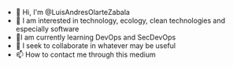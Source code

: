 - 👋 Hi, I'm @LuisAndresOlarteZabala
- 👀 I am interested in technology, ecology, clean technologies and especially software
- 🌱I am currently learning DevOps and SecDevOps
- 💞️ I seek to collaborate in whatever may be useful
- 📫 How to contact me through this medium

<!---
LuisAndresOlarteZabala/LuisAndresOlarteZabala is a ✨ special ✨ repository because its `README.md` (this file) appears on your GitHub profile.
You can click the Preview link to take a look at your changes.
--->
